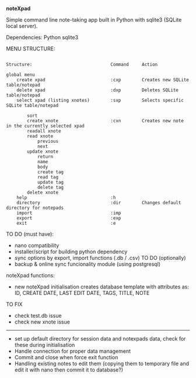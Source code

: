 **noteXpad**

Simple command line note-taking app built in Python with sqlite3 (SQLite local server). 

Dependencies:
Python
sqlite3

MENU STRUCTURE:

```console

Structure:                              Command     Action

global menu
    create xpad                         :cxp        Creates new SQLite table/notepad
    delete xpad                         :dxp        Deletes SQLite table/notepad
    select xpad (listing xnotes)        :sxp        Selects specific SQLite table/notepad

        sort
        create xnote                    :cxn        Creates new note in the currently selected xpad
        readall xnote                   
        read xnote                      
            previous
            next
        update xnote
            return
            name
            body
            create tag
            read tag
            update tag
            delete tag
        delete xnote
    help                                :h
    directory                           :dir        Changes default directory for notepads
    import                              :imp
    export                              :exp
    exit                                :e
```

TO DO (must have):
- nano compatibility
- installer/script for building python dependency
- sync options by export, import functions (.db / .csv)
TO DO (optionally)
- backup & online sync funcionality module (using postgresql)

noteXpad functions:
- new noteXpad initialisation creates database template with attributes as: 
ID, CREATE DATE, LAST EDIT DATE, TAGS, TITLE, NOTE

TO FIX

- check test.db issue
- check new xnote issue

------------
- set up default directory for session data and notexpads data, check for these during initialisation
- Handle connection for proper data management 
- Commit and close when force exit function
- Handling existing notes to edit them (copying them to temporary file and edit it with nano then commit it to database?)
